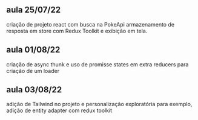 ## aula 25/07/22

criação de projeto react com busca na PokeApi armazenamento de resposta em store com Redux Toolkit e exibição em tela.


## aula 01/08/22 

criação de async thunk e uso de promisse states em extra reducers para criação de um loader


## aula 03/08/22

adição de Tailwind no projeto e personalização exploratória para exemplo, adição de entity adapter com redux toolkit
